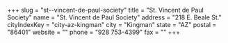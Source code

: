 +++
slug = "st--vincent-de-paul-society"
title = "St. Vincent de Paul Society"
name = "St. Vincent de Paul Society"
address = "218 E. Beale St."
cityIndexKey = "city-az-kingman"
city = "Kingman"
state = "AZ"
postal = "86401"
website = ""
phone = "928 753-4399"
fax = ""
+++

